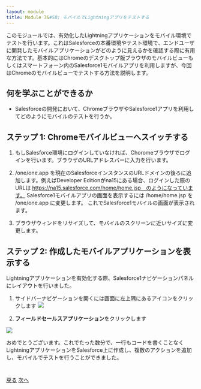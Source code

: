 ```yaml
---
layout: module
title: Module 7&#58; モバイルでLightningアプリをテストする
---
```


このモジュールでは、有効化したLightningアプリケーションをモバイル環境でテストを行います。これはSalesforceの本番環境やテスト環境で、エンドユーザに開発したモバイルアプリケーションがどのように見えるかを確認する際に有用な方法です。基本的にはChromeのデスクトップ版ブラウザのモバイルビューもしくはスマートフォーン内のSalesforce1モバイルアプリを利用しますが、今回はChromeのモバイルビューでテストする方法を説明します。

## 何を学ぶことができるか
- Salesforceの開発において、ChromeブラウザやSalesforce1アプリを利用してどのようにモバイルのテストを行うか。


## ステップ 1: Chromeモバイルビューへスイッチする

1. もしSalesforce環境にログインしていなければ、Choromeブラウザでログインを行います。ブラウザのURLアドレスバーに入力を行います。
2. /one/one.app を現在のSalesforceインスタンスのURLドメインの後ろに追加します。例えばDeveloper Editionがna15にある場合、ログインした際のURLは https://na15.salesforce.com/home/home.jsp　のようになっています。 Salesforce1モバイルアプリの画面を表示するには /home/home.jsp を /one/one.app に変更します。
これでSalesforce1モバイルの画面が表示されます。

3. ブラウザウィンドをリサイズして、モバイルのスクリーンに近いサイズに変更します。


## ステップ 2: 作成したモバイルアプリケーションを表示する
Lightningアプリケーションを有効化する際、Salesforce1ナビゲーションパネルにレイアウトを行いました。

1. サイドバーナビゲーションを開くには画面に左上隅にあるアイコンをクリックします
![](images/mobile1.png)

2. **フィールドセールスアプリケーション**をクリックします

![](images/mobile2.png)

おめでとうございます。これでたった数分で、一行もコードを書くことなくLightningアプリケーションをSalesforce上に作成し、複数のアクションを追加し、モバイルでテストを行うことができました。

<div class="row" style="margin-top:40px;">
<div class="col-sm-12">
<a href="create-searchbar-component.html" class="btn btn-default"><i class="glyphicon glyphicon-chevron-left"></i> 戻る</a>
<a href="show-custom.component.html" class="btn btn-default pull-right">次へ <i class="glyphicon glyphicon-chevron-right"></i></a>
</div>
</div>
